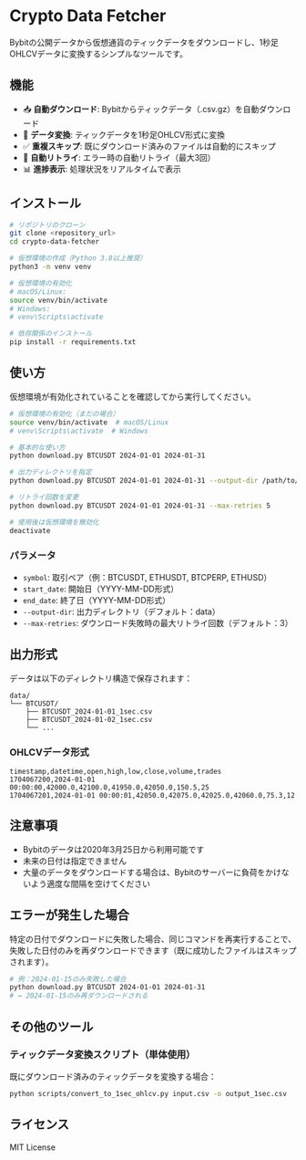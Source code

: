# Crypto Data Fetcher

Bybitの公開データから仮想通貨のティックデータをダウンロードし、1秒足OHLCVデータに変換するシンプルなツールです。

## 機能

- 📥 **自動ダウンロード**: Bybitからティックデータ（.csv.gz）を自動ダウンロード
- 🔄 **データ変換**: ティックデータを1秒足OHLCV形式に変換
- ✅ **重複スキップ**: 既にダウンロード済みのファイルは自動的にスキップ
- 🔁 **自動リトライ**: エラー時の自動リトライ（最大3回）
- 📊 **進捗表示**: 処理状況をリアルタイムで表示

## インストール

```bash
# リポジトリのクローン
git clone <repository_url>
cd crypto-data-fetcher

# 仮想環境の作成（Python 3.8以上推奨）
python3 -m venv venv

# 仮想環境の有効化
# macOS/Linux:
source venv/bin/activate
# Windows:
# venv\Scripts\activate

# 依存関係のインストール
pip install -r requirements.txt
```

## 使い方

仮想環境が有効化されていることを確認してから実行してください。

```bash
# 仮想環境の有効化（まだの場合）
source venv/bin/activate  # macOS/Linux
# venv\Scripts\activate  # Windows

# 基本的な使い方
python download.py BTCUSDT 2024-01-01 2024-01-31

# 出力ディレクトリを指定
python download.py BTCUSDT 2024-01-01 2024-01-31 --output-dir /path/to/data

# リトライ回数を変更
python download.py BTCUSDT 2024-01-01 2024-01-31 --max-retries 5

# 使用後は仮想環境を無効化
deactivate
```

### パラメータ

- `symbol`: 取引ペア（例：BTCUSDT, ETHUSDT, BTCPERP, ETHUSD）
- `start_date`: 開始日（YYYY-MM-DD形式）
- `end_date`: 終了日（YYYY-MM-DD形式）
- `--output-dir`: 出力ディレクトリ（デフォルト：data）
- `--max-retries`: ダウンロード失敗時の最大リトライ回数（デフォルト：3）

## 出力形式

データは以下のディレクトリ構造で保存されます：

```
data/
└── BTCUSDT/
    ├── BTCUSDT_2024-01-01_1sec.csv
    ├── BTCUSDT_2024-01-02_1sec.csv
    └── ...
```

### OHLCVデータ形式

```csv
timestamp,datetime,open,high,low,close,volume,trades
1704067200,2024-01-01 00:00:00,42000.0,42100.0,41950.0,42050.0,150.5,25
1704067201,2024-01-01 00:00:01,42050.0,42075.0,42025.0,42060.0,75.3,12
```

## 注意事項

- Bybitのデータは2020年3月25日から利用可能です
- 未来の日付は指定できません
- 大量のデータをダウンロードする場合は、Bybitのサーバーに負荷をかけないよう適度な間隔を空けてください

## エラーが発生した場合

特定の日付でダウンロードに失敗した場合、同じコマンドを再実行することで、失敗した日付のみを再ダウンロードできます（既に成功したファイルはスキップされます）。

```bash
# 例：2024-01-15のみ失敗した場合
python download.py BTCUSDT 2024-01-01 2024-01-31
# → 2024-01-15のみ再ダウンロードされる
```

## その他のツール

### ティックデータ変換スクリプト（単体使用）

既にダウンロード済みのティックデータを変換する場合：

```bash
python scripts/convert_to_1sec_ohlcv.py input.csv -o output_1sec.csv
```

## ライセンス

MIT License